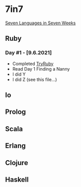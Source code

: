 
# 7in7
[Seven Languages in Seven Weeks](https://pragprog.com/titles/btlang/seven-languages-in-seven-weeks/)

## Ruby
### Day #1 - [9.6.2021]
- Completed [TryRuby](https://try.ruby-lang.org/)
- Read Day 1 Finding a Nanny 
- I did Y
- I did Z (see this file...)

## Io

## Prolog

## Scala

## Erlang

## Clojure

## Haskell
